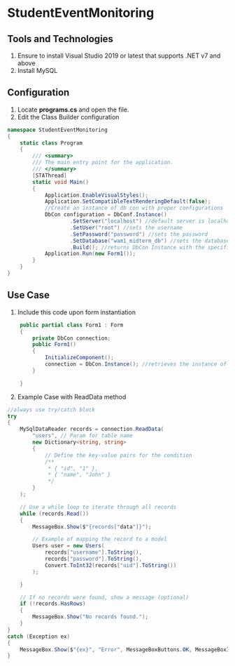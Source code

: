 # StudentEventMonitoring

## Tools and Technologies
1. Ensure to install Visual Studio 2019 or latest that supports .NET v7 and above
2. Install MySQL 

## Configuration
1. Locate **programs.cs** and open the file.
2. Edit the Class Builder configuration
```cs
namespace StudentEventMonitoring
{
    static class Program
    {
        /// <summary>
        /// The main entry point for the application.
        /// </summary>
        [STAThread]
        static void Main()
        {
            Application.EnableVisualStyles();
            Application.SetCompatibleTextRenderingDefault(false);
            //Create an instance of db con with proper configurations
            DbCon configuration = DbConf.Instance()
                    .SetServer("localhost") //default server is localhost, this can be excluded
                    .SetUser("root") //sets the username    
                    .SetPassword("password") //sets the password
                    .SetDatabase("wam1_midterm_db") //sets the database
                    .Build(); //returns DbCon Instance with the specified configurations
            Application.Run(new Form1());
        }
    }
}

```
## Use Case
1. Include this code upon form instantiation
```cs
    public partial class Form1 : Form
    {
        private DbCon connection;
        public Form1()
        {
            InitializeComponent();
            connection = DbCon.Instance(); //retrieves the instance of DbCon created earlier
        }

    }
```
2. Example Case with ReadData method
```cs
//always use try/catch block
try
{
    MySqlDataReader records = connection.ReadData(
        "users", // Param for table name
        new Dictionary<string, string>
        {
            // Define the key-value pairs for the condition
            /**
             * { "id", "1" },
             * { "name", "John" }
             */
        }
    );

    // Use a while loop to iterate through all records
    while (records.Read())
    {
        MessageBox.Show($"{records["data"]}");

        // Example of mapping the record to a model
        Users user = new Users(
            records["username"].ToString(),
            records["password"].ToString(),
            Convert.ToInt32(records["uid"].ToString())
        );

    }

    // If no records were found, show a message (optional)
    if (!records.HasRows)
    {
        MessageBox.Show("No records found.");
    }
}
catch (Exception ex)
{
    MessageBox.Show($"{ex}", "Error", MessageBoxButtons.OK, MessageBoxIcon.Error);
}

```
